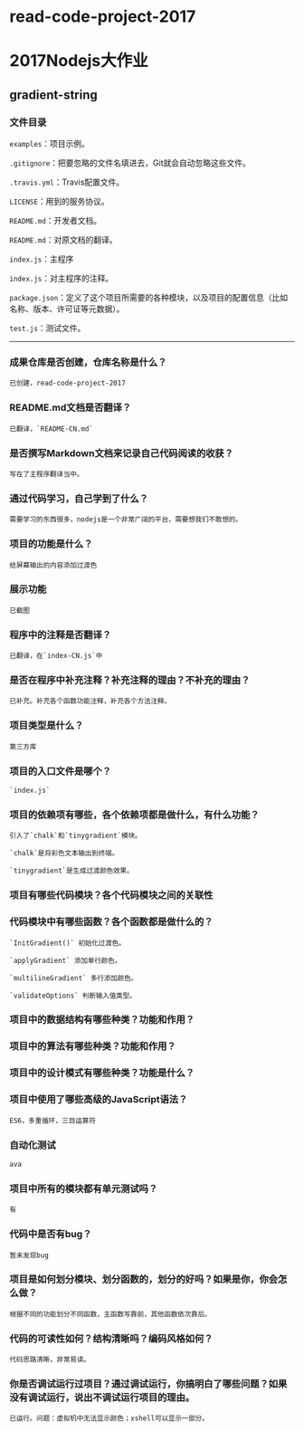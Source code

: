 # read-code-project-2017
# 2017Nodejs大作业

## gradient-string

### 文件目录

`examples`：项目示例。

`.gitignore`：把要忽略的文件名填进去，Git就会自动忽略这些文件。

`.travis.yml`：Travis配置文件。

`LICENSE`：用到的服务协议。

`README.md`：开发者文档。

`README.md`：对原文档的翻译。

`index.js`：主程序

`index.js`：对主程序的注释。

`package.json`：定义了这个项目所需要的各种模块，以及项目的配置信息（比如名称、版本、许可证等元数据）。

`test.js`：测试文件。

<hr />

### 成果仓库是否创建，仓库名称是什么？
	
	已创建，read-code-project-2017

### README.md文档是否翻译？

	已翻译，`README-CN.md`

### 是否撰写Markdown文档来记录自己代码阅读的收获？

	写在了主程序翻译当中。

### 通过代码学习，自己学到了什么？

	需要学习的东西很多，nodejs是一个非常广阔的平台，需要想我们不敢想的。

### 项目的功能是什么？

	给屏幕输出的内容添加过渡色

### 展示功能

	已截图

### 程序中的注释是否翻译？

	已翻译，在`index-CN.js`中

### 是否在程序中补充注释？补充注释的理由？不补充的理由？

	已补充。补充各个函数功能注释，补充各个方法注释。

### 项目类型是什么？

	第三方库

### 项目的入口文件是哪个？

	`index.js`

### 项目的依赖项有哪些，各个依赖项都是做什么，有什么功能？

	引入了`chalk`和`tinygradient`模块。

	`chalk`是将彩色文本输出到终端。

	`tinygradient`是生成过渡颜色效果。

### 项目有哪些代码模块？各个代码模块之间的关联性

### 代码模块中有哪些函数？各个函数都是做什么的？

	`InitGradient()` 初始化过渡色。

	`applyGradient` 添加单行颜色。

	`multilineGradient` 多行添加颜色。

	`validateOptions` 判断输入值类型。

### 项目中的数据结构有哪些种类？功能和作用？

### 项目中的算法有哪些种类？功能和作用？

### 项目中的设计模式有哪些种类？功能是什么？

### 项目中使用了哪些高级的JavaScript语法？

	ES6，多重循环，三目运算符

### 自动化测试

	ava

### 项目中所有的模块都有单元测试吗？

	有

### 代码中是否有bug？

	暂未发现bug

### 项目是如何划分模块、划分函数的，划分的好吗？如果是你，你会怎么做？
 
	根据不同的功能划分不同函数，主函数写靠前，其他函数依次靠后。

### 代码的可读性如何？结构清晰吗？编码风格如何？

	代码思路清晰，非常易读。

### 你是否调试运行过项目？通过调试运行，你搞明白了哪些问题？如果没有调试运行，说出不调试运行项目的理由。

	已运行。问题：虚拟机中无法显示颜色；xshell可以显示一部分。

